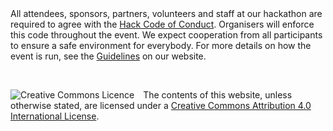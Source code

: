<div class="codeofconduct">All attendees, sponsors, partners, volunteers and staff at our hackathon are required to agree with the <a href="https://hackcodeofconduct.org/" target="_blank">Hack Code of Conduct</a>. Organisers will enforce this code throughout the event. We expect cooperation from all participants to ensure a safe environment for everybody. For more details on how the event is run, see the <a href="http://make.opendata.ch/wiki/information:rules" target="_blank">Guidelines</a> on our website.</div>

<br><p><a rel="license" href="http://creativecommons.org/licenses/by/4.0/" target="_blank"><img align="left" style="margin-right:1em" alt="Creative Commons Licence" style="border-width:0" src="https://i.creativecommons.org/l/by/4.0/88x31.png" /></a>The contents of this website, unless otherwise stated, are licensed under a <a rel="license" href="http://creativecommons.org/licenses/by/4.0/" target="_blank">Creative Commons Attribution 4.0 International License</a>.</p>
